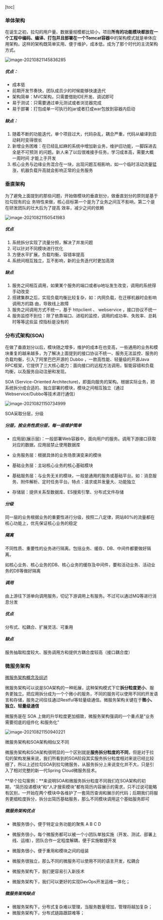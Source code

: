 [toc]

### 单体架构

在诞⽣之初，拉勾的⽤户量、数据量规模都⽐较⼩，项⽬**所有的功能模块都放在⼀个⼯程中编码、编译、打包并且部署在⼀个Tomcat容器**中的架构模式就是单体应⽤架构，这样的架构既简单实⽤、便于维护，成本低，成为了那个时代的主流架构⽅式。

![image-20210821145836285](images/image-20210821145836285.png)

##### 优点：

- 成本低
- 前期开发节奏快，团队成员少的时候能够快速迭代
- 架构简单：MVC架构，只需要借助IDE开发、调试即可
- 易于测试：只需要通过单元测试或者浏览器完成
- 易于部署：打包成单⼀可执⾏的jar或者打成war包放到容器内启动

##### 缺点：

1. 随着不断的功能迭代，单个项⽬过⼤，代码杂乱，耦合严重，代码从编译到启动耗时变得很长
2. 新增业务困难：在已经乱如麻的系统中增加新业务，维护旧功能，⼀脚踩进去全是不可预测 的问题。新⼈来了以后很难接⼿任务，学习成本⾼，需要⼤概 ⼀周时间 才能上⼿开发
3. 核⼼业务与边缘业务混合在⼀块，出现问题互相影响，如⼀个临时活动流量猛涨，机器负载升⾼就会影响正常的业务服务

### 垂直架构

为了避免上⾯提到的那些问题，开始做模块的垂直划分，做垂直划分的原则是基于拉勾现有的业 务特性来做，核⼼⽬标第⼀个是为了业务之间互不影响，第⼆个是在研发团队的壮⼤后为了提⾼ 效率，减少之间的依赖

![image-20210821150541983](images/image-20210821150541983.png)

##### 优点

1. 系统拆分实现了流量分担，解决了并发问题
2. 可以针对不同模块进⾏优化
3. ⽅便⽔平扩展，负载均衡，容错率提⾼
4. 系统间相互独⽴，互不影响，新的业务迭代时更加⾼效

##### 缺点

1. 服务之间相互调⽤，如果某个服务的端⼝或者ip地址发⽣改变，调⽤的系统得⼿动改变
2. 搭建集群之后，实现负载均衡⽐较复杂，如：内⽹负载，在迁移机器时会影响调⽤⽅的路 由，导致线上故障
3. 服务之间调⽤⽅式不统⼀，基于 httpclient 、 webservice ，接⼝协议不统⼀
4. 服务监控不到位：除了依靠端⼝、进程的监控，调⽤的成功率、失败率、总耗时等等这些监 控指标是没有的



### 分布式架构(SOA)

在做了垂直划分以后，模块随之增多，维护的成本在也变⾼，⼀些通⽤的业务和模块重复的越来越多，为了解决上⾯提到的接⼝协议不统⼀、服务⽆法监控、服务的负载均衡，引⼊了阿⾥巴巴开源的 Dubbo ，⼀款⾼性能、轻量级的开源Java RPC框架，它提供了三⼤核⼼能⼒：⾯向接⼝的远程⽅法调⽤，智能容错和负载均衡，以及服务⾃动注册和发现。

SOA (Service-Oriented Architecture)，即⾯向服务的架构。根据实际业务，把系统拆分成合适的、独⽴部署的模块，模块之间相互独⽴（通过Webservice/Dubbo等技术进⾏通信）

![image-20210821150734999](images/image-20210821150734999.png)

SOA采取分层，分级

##### 分层，按业务性质分层，每一层维护简单

- 应用层(展示层)：一般部署Web容器中，面向用户的服务。调用下游接口获取对应的数据，应用层禁止使用数据库

- 业务服务层：根据具体的业务场景演变来的模块

- 基础业务层：主站核心业务的核心基础模块

- 基础服务层：与业务无关的模块，一般是通用的服务或基础平台。如：消息服务、附件解析、定时任务平台。特点：请求或并发量大、功能独立
- 存储层：提供关系型数据库、ES搜索引擎、分布式文件存储

##### 分级

同一层的业务根据业务的重要性进行分级，按照二八定律，网站80%的流量都在核心功能上，优先保证核心业务的稳定

##### 隔离

不同性质、重要性的业务进行隔离。包括业务、缓存、DB、中间件都要做好隔离。

如核心业务、核心业务的DB、核心业务的缓存及中间件，要和活动业务、活动业务的DB等做好隔离

##### 调用

由上游往下游单向调用服务，切记下游调用上有服务。不过可以通过MQ等进行消息分发

##### 优点

分布式、松耦合、扩展灵活、可重⽤

##### 缺点

服务抽取粒度较⼤、服务调⽤⽅和提供⽅耦合度较⾼（接⼝耦合度）



### 微服务架构

[微服务架构概念及综述](微服务架构/微服务架构基础)

微服务架构可以说是SOA架构的⼀种拓展，这种架构模式下它**拆分粒度更⼩**、服务更独⽴。把应⽤拆分成为⼀个个微⼩的服务，不同的服务可以使⽤不同的开发语⾔和存储，服务之间往往通过Restful等轻量级通信。微服务架构关键在于**微⼩、独⽴、轻量级通信**

微服务是在 SOA 上做的升华粒度更加细致，微服务架构强调的⼀个重点是“业务需要彻底的组件化 和服务化”

![image-20210821150940221](images/image-20210821150940221.png)

微服务架构和SOA架构相似⼜不同

微服务架构和SOA架构很明显的⼀个区别就是**服务拆分粒度的不同**，但是对于拉勾的架构发展来说，我们所看到的SOA阶段其实服务拆分粒度相对来说已经⽐较细了，所以上述拉勾SOA到拉勾微服务，从服务拆分上来说变化并不⼤，只是引⼊了相对完整的新⼀代Spring Cloud微服务技术。

**举个拉勾案例：**来说明SOA和微服务拆分粒度不同我们在SOA架构的初期，“简历投递模块”和“⼈才搜索模块”都有简历内容展示的需求，只不过说可能略有区别，⼀开始在两个模块中各维护了⼀套简历查询和展示的代码；后期我们将服务更细粒度拆分，拆分出简历基础服务，那么不同模块调⽤这个基础服务即可

##### 微服务架构优点

- 微服务很⼩，便于特定业务功能的聚焦 A B C D

- 微服务很⼩，每个微服务都可以被⼀个⼩团队单独实施（开发、测试、部署上线、运维），团队合作⼀定程度解耦，便于实施敏捷开发

- 微服务很⼩，便于重⽤和模块之间的组装

- 微服务很独⽴，那么不同的微服务可以使⽤不同的语⾔开发，松耦合

- 微服务架构下，我们更容易引⼊新技术

- 微服务架构下，我们可以更好的实现DevOps开发运维⼀体化；

##### 微服务架构缺点

- 微服务架构下，分布式复杂难以管理，当服务数量增加，管理将越加复杂；
- 微服务架构下，分布式链路跟踪难等；
